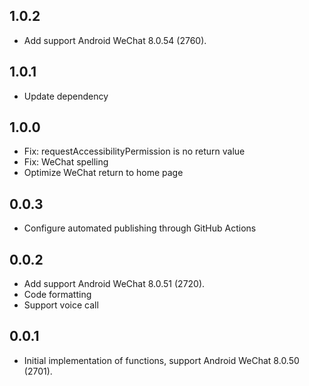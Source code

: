 ## 1.0.2
* Add support Android WeChat 8.0.54 (2760).

## 1.0.1
* Update dependency

## 1.0.0
* Fix: requestAccessibilityPermission is no return value
* Fix: WeChat spelling
* Optimize WeChat return to home page

## 0.0.3
* Configure automated publishing through GitHub Actions

## 0.0.2
* Add support Android WeChat 8.0.51 (2720).
* Code formatting
* Support voice call

## 0.0.1
* Initial implementation of functions, support Android WeChat 8.0.50 (2701).
